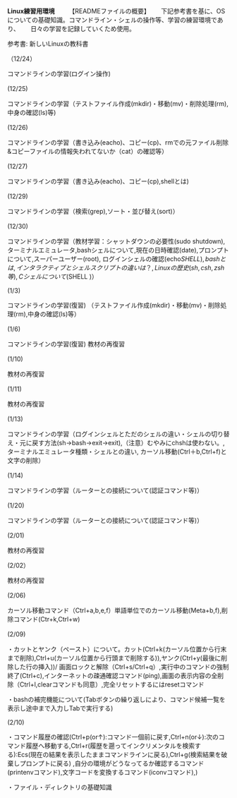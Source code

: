 **Linux練習用環境**　　
【READMEファイルの概要】　　
下記参考書を基に、OSについての基礎知識。コマンドライン・シェルの操作等、学習の練習環境であり、　　
日々の学習を記録していくため使用。

参考書: 新しいLinuxの教科書　　

（12/24）　　

コマンドラインの学習(ログイン操作)  

 (12/25)　　
 
コマンドラインの学習（テストファイル作成(mkdir)・移動(mv)・削除処理(rm),中身の確認(ls)等)  

 (12/26)　　
 
コマンドラインの学習（書き込み(eacho)、コピー(cp)、rmでの元ファイル削除&コピーファイルの情報失われてないか（cat）の確認等）  

 (12/27)　　
 
コマンドラインの学習（書き込み(eacho)、コピー(cp),shellとは)  

(12/29)　　

コマンドラインの学習（検索(grep),ソート・並び替え(sort)）  

(12/30)　　

コマンドラインの学習（教材学習：シャットダウンの必要性(sudo shutdown),ターミナルエミュレータ,bashシェルについて,現在の日時確認(date),プロンプトについて,スーパーユーザー(root),
ログインシェルの確認(echo$SHELL),bashとは,インタラクティブとシェルスクリプトの違いは？,Linuxの歴史(sh,csh,zsh等),Cシェルについて(% echo$SHELL )）  

(1/3)  

コマンドラインの学習(復習)
（テストファイル作成(mkdir)・移動(mv)・削除処理(rm),中身の確認(ls)等）  

(1/6)　　

コマンドラインの学習(復習)
教材の再復習  

(1/10)　　

教材の再復習  

(1/11)　　

教材の再復習  

(1/13)　　

コマンドラインの学習（ログインシェルとただのシェルの違い・シェルの切り替え・元に戻す方法(sh→bash→exit→exit),（注意）むやみにchshは使わない。,ターミナルエミュレータ種類・シェルとの違い,
カーソル移動(Ctrl＋b,Ctrl+f)と文字の削除）  

(1/14)　　

コマンドラインの学習（ルーターとの接続について(認証コマンド等)）  

(1/20)　　

コマンドラインの学習（ルーターとの接続について(認証コマンド等)）  

(2/01)　　

教材の再復習  

(2/02）　　

教材の再復習  

(2/06)　　

カーソル移動コマンド（Ctrl+a,b,e,f）単語単位でのカーソル移動(Meta+b,f),削除コマンド(Ctr+k,Ctrl+w)  

(2/09)　　

・カットとヤンク（ペースト）について。カット(Ctrl+k(カーソル位置から行末まで削除),Ctrl+u(カーソル位置から行頭まで削除する)),ヤンク(Ctrl+y(最後に削除した行の挿入))/
画面ロックと解除（Ctrl+s/Ctrl+q）,実行中のコマンドの強制終了(Ctrl+c),インターネットの疎通確認コマンド(ping),画面の表示内容の全削除（Ctrl+l,clearコマンドも同意）,完全リセットするにはresetコマンド
    
・bashの補完機能について(Tabボタンの繰り返しにより、コマンド候補一覧を表示し途中まで入力しTabで実行する)


(2/10)
  
 ・コマンド履歴の確認(Ctrl+p(or↑):コマンド一個前に戻す,Ctrl+n(or↓):次のコマンド履歴へ移動する,Ctrl+r(履歴を遡ってインクリメンタルを検索する):Ecs(現在の結果を表示したままコマンドラインに戻る),Ctrl+g(検索結果を破棄しプロンプトに戻る)
 ,自分の環境がどうなってるか確認するコマンド(printenvコマンド),文字コードを変換するコマンド(iconvコマンド),)
 
 ・ファイル・ディレクトリの基礎知識